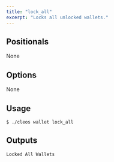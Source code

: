 ```yaml
---
title: "lock_all"
excerpt: "Locks all unlocked wallets."
---
```

## Positionals
None
## Options
None
## Usage


```shell
$ ./cleos wallet lock_all
```

## Outputs


```shell
Locked All Wallets
```
